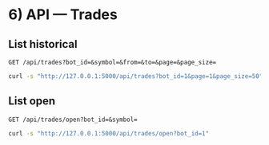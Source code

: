 
# 6) API — Trades

## List historical
`GET /api/trades?bot_id=&symbol=&from=&to=&page=&page_size=`
```bash
curl -s "http://127.0.0.1:5000/api/trades?bot_id=1&page=1&page_size=50"
```

## List open
`GET /api/trades/open?bot_id=&symbol=`
```bash
curl -s "http://127.0.0.1:5000/api/trades/open?bot_id=1"
```
